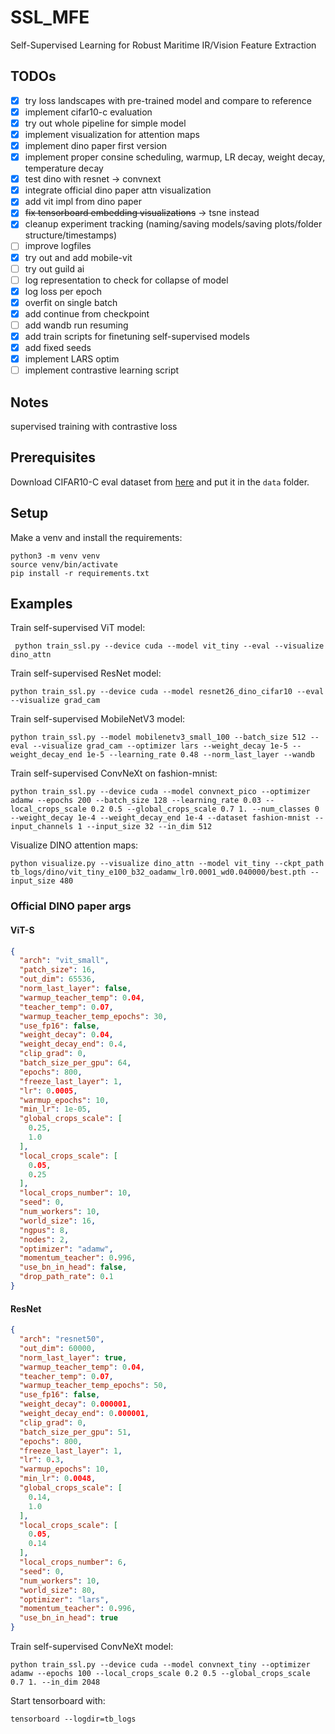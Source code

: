 # SSL_MFE

Self-Supervised Learning for Robust Maritime IR/Vision Feature Extraction

## TODOs

- [x] try loss landscapes with pre-trained model and compare to reference
- [x] implement cifar10-c evaluation
- [x] try out whole pipeline for simple model
- [x] implement visualization for attention maps
- [x] implement dino paper first version
- [x] implement proper consine scheduling, warmup, LR decay, weight decay, temperature decay
- [x] test dino with resnet -> convnext
- [x] integrate official dino paper attn visualization
- [x] add vit impl from dino paper
- [x] ~~fix tensorboard embedding visualizations~~ -> tsne instead
- [x] cleanup experiment tracking (naming/saving models/saving plots/folder structure/timestamps)
- [ ] improve logfiles
- [x] try out and add mobile-vit
- [ ] try out guild ai
- [ ] log representation to check for collapse of model
- [x] log loss per epoch
- [x] overfit on single batch
- [x] add continue from checkpoint
- [ ] add wandb run resuming
- [x] add train scripts for finetuning self-supervised models
- [x] add fixed seeds
- [x] implement LARS optim
- [ ] implement contrastive learning script

## Notes

supervised training with contrastive loss

## Prerequisites

Download CIFAR10-C eval dataset from [here](https://zenodo.org/record/2535967#.XqZQ9hNKjIU) and put it in the `data`
folder.

## Setup

Make a venv and install the requirements:

```shell
python3 -m venv venv
source venv/bin/activate
pip install -r requirements.txt
```

## Examples

Train self-supervised ViT model:

```shell
 python train_ssl.py --device cuda --model vit_tiny --eval --visualize dino_attn
```

Train self-supervised ResNet model:

```shell
python train_ssl.py --device cuda --model resnet26_dino_cifar10 --eval --visualize grad_cam
```

Train self-supervised MobileNetV3 model:

```shell
python train_ssl.py --model mobilenetv3_small_100 --batch_size 512 --eval --visualize grad_cam --optimizer lars --weight_decay 1e-5 --weight_decay_end 1e-5 --learning_rate 0.48 --norm_last_layer --wandb
```

Train self-supervised ConvNeXt on fashion-mnist:

```shell
python train_ssl.py --device cuda --model convnext_pico --optimizer adamw --epochs 200 --batch_size 128 --learning_rate 0.03 --local_crops_scale 0.2 0.5 --global_crops_scale 0.7 1. --num_classes 0 --weight_decay 1e-4 --weight_decay_end 1e-4 --dataset fashion-mnist --input_channels 1 --input_size 32 --in_dim 512
```

Visualize DINO attention maps:

```shell
python visualize.py --visualize dino_attn --model vit_tiny --ckpt_path tb_logs/dino/vit_tiny_e100_b32_oadamw_lr0.0001_wd0.040000/best.pth --input_size 480
```

### Official DINO paper args

#### ViT-S

```json
{
  "arch": "vit_small",
  "patch_size": 16,
  "out_dim": 65536,
  "norm_last_layer": false,
  "warmup_teacher_temp": 0.04,
  "teacher_temp": 0.07,
  "warmup_teacher_temp_epochs": 30,
  "use_fp16": false,
  "weight_decay": 0.04,
  "weight_decay_end": 0.4,
  "clip_grad": 0,
  "batch_size_per_gpu": 64,
  "epochs": 800,
  "freeze_last_layer": 1,
  "lr": 0.0005,
  "warmup_epochs": 10,
  "min_lr": 1e-05,
  "global_crops_scale": [
    0.25,
    1.0
  ],
  "local_crops_scale": [
    0.05,
    0.25
  ],
  "local_crops_number": 10,
  "seed": 0,
  "num_workers": 10,
  "world_size": 16,
  "ngpus": 8,
  "nodes": 2,
  "optimizer": "adamw",
  "momentum_teacher": 0.996,
  "use_bn_in_head": false,
  "drop_path_rate": 0.1
}
```

#### ResNet

```json
{
  "arch": "resnet50",
  "out_dim": 60000,
  "norm_last_layer": true,
  "warmup_teacher_temp": 0.04,
  "teacher_temp": 0.07,
  "warmup_teacher_temp_epochs": 50,
  "use_fp16": false,
  "weight_decay": 0.000001,
  "weight_decay_end": 0.000001,
  "clip_grad": 0,
  "batch_size_per_gpu": 51,
  "epochs": 800,
  "freeze_last_layer": 1,
  "lr": 0.3,
  "warmup_epochs": 10,
  "min_lr": 0.0048,
  "global_crops_scale": [
    0.14,
    1.0
  ],
  "local_crops_scale": [
    0.05,
    0.14
  ],
  "local_crops_number": 6,
  "seed": 0,
  "num_workers": 10,
  "world_size": 80,
  "optimizer": "lars",
  "momentum_teacher": 0.996,
  "use_bn_in_head": true
}
```

Train self-supervised ConvNeXt model:

```shell
python train_ssl.py --device cuda --model convnext_tiny --optimizer adamw --epochs 100 --local_crops_scale 0.2 0.5 --global_crops_scale 0.7 1. --in_dim 2048
```

Start tensorboard with:

```shell
tensorboard --logdir=tb_logs
```
